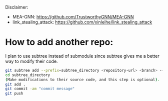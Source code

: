 Disclaimer:

- MEA-GNN: https://github.com/TrustworthyGNN/MEA-GNN
- link_stealing_attack: https://github.com/xinleihe/link_stealing_attack

# How to add another repo:

I plan to use subtree instead of submodule since subtree gives me a better way to modify their code.

```bash
git subtree add --prefix=subtree_directory <repository-url> <branch> --squash
cd subtree_directory
(Make modifications to their source code, and this step is optional).
git add .
git commit -am "commit message"
git push
```
